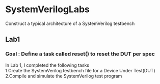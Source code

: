 # SystemVerilogLabs
Construct a typical architecture of a SystemVerilog testbench
## Lab1
### Goal : Define a task called reset() to reset the DUT per spec
 In Lab 1, I completed the following tasks  
 1.Create the SystemVerilog testbench file for a Device Under Test(DUT)  
 2.Compile and simulate the SystemVerilog test program  
 
